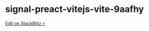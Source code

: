 # signal-preact-vitejs-vite-9aafhy

[Edit on StackBlitz ⚡️](https://stackblitz.com/edit/vitejs-vite-9aafhy)